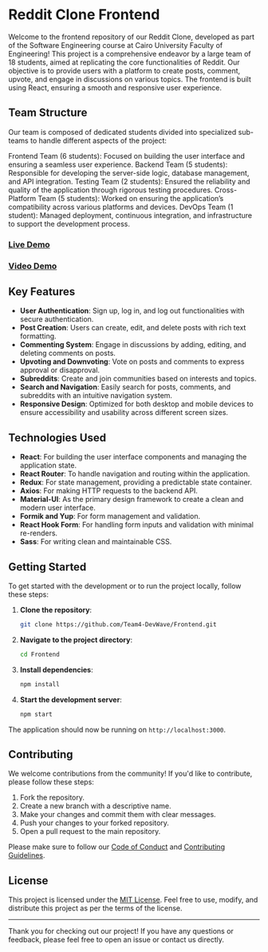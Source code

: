 # Reddit Clone Frontend

Welcome to the frontend repository of our Reddit Clone, developed as part of the Software Engineering course at Cairo University Faculty of Engineering! This project is a comprehensive endeavor by a large team of 18 students, aimed at replicating the core functionalities of Reddit. Our objective is to provide users with a platform to create posts, comment, upvote, and engage in discussions on various topics. The frontend is built using React, ensuring a smooth and responsive user experience.


## Team Structure
Our team is composed of dedicated students divided into specialized sub-teams to handle different aspects of the project:

Frontend Team (6 students): Focused on building the user interface and ensuring a seamless user experience.
Backend Team (5 students): Responsible for developing the server-side logic, database management, and API integration.
Testing Team (2 students): Ensured the reliability and quality of the application through rigorous testing procedures.
Cross-Platform Team (5 students): Worked on ensuring the application’s compatibility across various platforms and devices.
DevOps Team (1 student): Managed deployment, continuous integration, and infrastructure to support the development process.

### [Live Demo](www.threadit.tech)
### [Video Demo](https://drive.google.com/drive/folders/1r-dCu6qV5LCiAkhs9d4zvpadZ2SlIx8b)

## Key Features

- **User Authentication**: Sign up, log in, and log out functionalities with secure authentication.
- **Post Creation**: Users can create, edit, and delete posts with rich text formatting.
- **Commenting System**: Engage in discussions by adding, editing, and deleting comments on posts.
- **Upvoting and Downvoting**: Vote on posts and comments to express approval or disapproval.
- **Subreddits**: Create and join communities based on interests and topics.
- **Search and Navigation**: Easily search for posts, comments, and subreddits with an intuitive navigation system.
- **Responsive Design**: Optimized for both desktop and mobile devices to ensure accessibility and usability across different screen sizes.

## Technologies Used

- **React**: For building the user interface components and managing the application state.
- **React Router**: To handle navigation and routing within the application.
- **Redux**: For state management, providing a predictable state container.
- **Axios**: For making HTTP requests to the backend API.
- **Material-UI**: As the primary design framework to create a clean and modern user interface.
- **Formik and Yup**: For form management and validation.
- **React Hook Form**: For handling form inputs and validation with minimal re-renders.
- **Sass**: For writing clean and maintainable CSS.

## Getting Started

To get started with the development or to run the project locally, follow these steps:

1. **Clone the repository**:
   ```bash
   git clone https://github.com/Team4-DevWave/Frontend.git
   ```
2. **Navigate to the project directory**:
   ```bash
   cd Frontend
   ```
3. **Install dependencies**:
   ```bash
   npm install
   ```
4. **Start the development server**:
   ```bash
   npm start
   ```

The application should now be running on `http://localhost:3000`.

## Contributing

We welcome contributions from the community! If you'd like to contribute, please follow these steps:

1. Fork the repository.
2. Create a new branch with a descriptive name.
3. Make your changes and commit them with clear messages.
4. Push your changes to your forked repository.
5. Open a pull request to the main repository.

Please make sure to follow our [Code of Conduct](link-to-code-of-conduct) and [Contributing Guidelines](link-to-contributing-guidelines).

## License

This project is licensed under the [MIT License](link-to-license). Feel free to use, modify, and distribute this project as per the terms of the license.

---

Thank you for checking out our project! If you have any questions or feedback, please feel free to open an issue or contact us directly.


